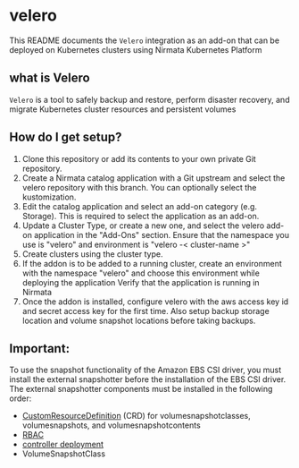 # velero
This README documents the `Velero` integration as an add-on that can be deployed on Kubernetes clusters using Nirmata Kubernetes Platform

## what is Velero
`Velero` is a tool to safely backup and restore, perform disaster recovery, and migrate Kubernetes cluster resources and persistent volumes

## How do I get setup?

1. Clone this repository or add its contents to your own private Git repository.
2. Create a Nirmata catalog application with a Git upstream and select the velero repository with this branch. You can optionally select the kustomization.
3. Edit the catalog application and select an add-on category (e.g. Storage). This is required to select the application as an add-on.
4. Update a Cluster Type, or create a new one, and select the velero add-on application in the "Add-Ons" section. Ensure that the namespace you use is "velero" and environment is "velero -< cluster-name >"
5. Create clusters using the cluster type.
6. If the addon is to be added to a running cluster, create an environment with the namespace "velero" and choose this environment while deploying the application
Verify that the application is running in Nirmata
7. Once the addon is installed, configure velero with the aws access key id and secret access key for the first time. Also setup backup storage location and volume snapshot locations before taking backups. 

## Important:

To use the snapshot functionality of the Amazon EBS CSI driver, you must install the external snapshotter before the installation of the EBS CSI driver. The external snapshotter components must be installed in the following order:
* [CustomResourceDefinition](https://github.com/kubernetes-csi/external-snapshotter/tree/master/client/config/crd) (CRD) for volumesnapshotclasses, volumesnapshots, and volumesnapshotcontents
* [RBAC](https://github.com/kubernetes-csi/external-snapshotter/blob/master/deploy/kubernetes/snapshot-controller/rbac-snapshot-controller.yaml)
* [controller deployment](https://github.com/kubernetes-csi/external-snapshotter/blob/master/deploy/kubernetes/snapshot-controller/setup-snapshot-controller.yaml)
* VolumeSnapshotClass
